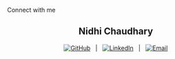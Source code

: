 Connect with me  
<h2 align="center">Nidhi Chaudhary</h2>

<p align="center">
  <a href="https://github.com/nidhixd11"><img src="https://img.icons8.com/ios-glyphs/30/000000/github.png" alt="GitHub"/></a> 
  &nbsp; | &nbsp;
  <a href="https://www.linkedin.com/in/nidhi-chaudhary-2584b331b/"><img src="https://img.icons8.com/ios-filled/30/0077B5/linkedin.png" alt="LinkedIn"/></a> 
  &nbsp; | &nbsp;
  <a href="mailto:nidhixd11@gmail.com"><img src="https://img.icons8.com/ios-glyphs/30/000000/new-post.png" alt="Email"/></a> 
</p>


